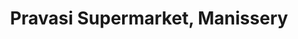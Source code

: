 ---
title: "Pravasi Supermarket, Manissery"
url: /ottapalam/pravasi-supermarket-manissery/
shop: supermarket
---